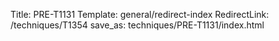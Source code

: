 Title: PRE-T1131
Template: general/redirect-index
RedirectLink: /techniques/T1354
save_as: techniques/PRE-T1131/index.html